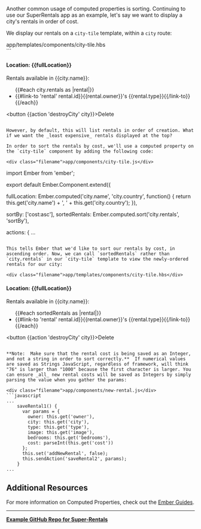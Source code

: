 Another common usage of computed properties is sorting. Continuing to use our SuperRentals app as an example, let's say we want to display a city's rentals in order of cost.

We display our rentals on a `city-tile` template, within a `city` route:

<div class="filename">app/templates/components/city-tile.hbs</div>
```
<h4>Location:  {{fullLocation}}</h4>

Rentals available in {{city.name}}:

<ul>
  {{#each city.rentals as |rental|}}
    <li>{{#link-to 'rental' rental.id}}{{rental.owner}}'s {{rental.type}}{{/link-to}}</li>
  {{/each}}
</ul>

<button {{action 'destroyCity' city}}>Delete</button>
```

However, by default, this will list rentals in order of creation. What if we want the _least expensive_ rentals displayed at the top? 

In order to sort the rentals by cost, we'll use a computed property on the `city-tile` component by adding the following code:

<div class="filename">app/components/city-tile.js</div>
```
import Ember from 'ember';

export default Ember.Component.extend({

  fullLocation: Ember.computed('city.name', 'city.country', function() {
    return this.get('city.name') + ', ' + this.get('city.country');
  }),

  sortBy: ['cost:asc'],
  sortedRentals: Ember.computed.sort('city.rentals', 'sortBy'),

  actions: {
   ...
```

This tells Ember that we'd like to sort our rentals by cost, in ascending order. Now, we can call `sortedRentals` rather than `city.rentals` in our `city-tile` template to view the newly-ordered rentals for our city:

<div class="filename">app/templates/components/city-tile.hbs</div>
```
<h4>Location:  {{fullLocation}}</h4>

Rentals available in {{city.name}}:

<ul>
  {{#each sortedRentals as |rental|}}
    <li>{{#link-to 'rental' rental.id}}{{rental.owner}}'s {{rental.type}}{{/link-to}}</li>
  {{/each}}
</ul>

<button {{action 'destroyCity' city}}>Delete</button>

```

**Note:  Make sure that the rental cost is being saved as an Integer, and not a string in order to sort correctly.**  If numerical values are saved as Strings JavaScript, regardless of framework, will think "76" is larger than "1000" because the first character is larger. You can ensure _all_ new rental costs will be saved as Integers by simply parsing the value when you gather the params: 

<div class="filename">app/components/new-rental.js</div>
```javascript
...
    saveRental1() {
      var params = {
        owner: this.get('owner'),
        city: this.get('city'),
        type: this.get('type'),
        image: this.get('image'),
        bedrooms: this.get('bedrooms'),
        cost: parseInt(this.get('cost'))
      };
      this.set('addNewRental', false);
      this.sendAction('saveRental2', params);
    }
...
```

## Additional Resources

For more information on Computed Properties, check out the [Ember Guides](https://guides.emberjs.com/v2.3.0/object-model/computed-properties/).

<hr>

**[<i class="glyphicon glyphicon-folder-open"></i>  Example GitHub Repo for Super-Rentals](https://github.com/epicodus-lessons/ember-super-rentals/tree/2.2_sorting_with_computed_properties)**
